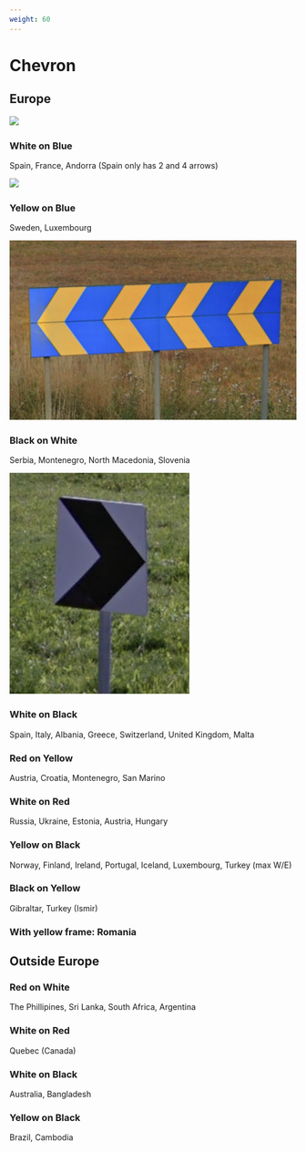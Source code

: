 ```yaml
---
weight: 60
---
```


# Chevron

## Europe

<img src="https://images.squarespace-cdn.com/content/v1/60f6054f4e76b03092956de8/a1b713f8-44c7-4d20-a74e-0a27a653e68a/eu_chevrons.png" class="img-lg" /> 

### White on Blue

Spain, France, Andorra (Spain only has 2 and 4 arrows)

<img src="https://images.squarespace-cdn.com/content/v1/60f6054f4e76b03092956de8/9097238f-86c1-46fc-ab40-87bfe8683587/Chevrons.png" class="img-lg" /> 

### Yellow on Blue

Sweden, <span class="text-rare">Luxembourg</span>

<img src="chevron-se.png" class="img-md" />

### Black on White

Serbia, Montenegro, North Macedonia, Slovenia

<img src="chevron-rs.png" class="img-md" />

### White on Black

Spain, Italy, Albania, Greece, Switzerland, United Kingdom, Malta

### Red on Yellow

Austria, Croatia, Montenegro, San Marino

### White on Red

Russia, Ukraine, Estonia, Austria, Hungary

### Yellow on Black

Norway, Finland, Ireland, Portugal, Iceland, Luxembourg, Turkey (max W/E)

### Black on Yellow

Gibraltar, Turkey (Ismir)

### With yellow frame: Romania

## Outside Europe

### Red on White

The Phillipines, Sri Lanka, South Africa, Argentina

### White on Red

Quebec (Canada)

### White on Black

Australia, Bangladesh

### Yellow on Black

Brazil, Cambodia

